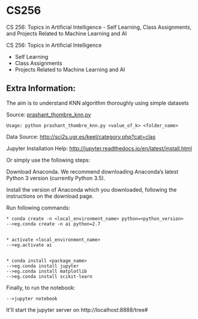 # CS256
CS 256: Topics in Artificial Intelligence - Self Learning, Class Assignments, and Projects Related to Machine Learning and AI

CS 256: Topics in Artificial Intelligence
- Self Learning
- Class Assignments
- Projects Related to Machine Learning and AI

## Extra Information:
The aim is to understand KNN algorithm thoroughly using simple datasets

Source: [prashant_thombre_knn.py](https://github.com/PrashantThombre/CS256/blob/develop/prashant_thombre_knn.py)
```
Usage: python prashant_thombre_knn.py <value_of_k> <folder_name>
```
Data Source: http://sci2s.ugr.es/keel/category.php?cat=clas


Jupyter Installation Help: http://jupyter.readthedocs.io/en/latest/install.html

Or simply use the following steps:

  Download Anaconda. We recommend downloading Anaconda’s latest Python 3 version (currently Python 3.5).
	
  Install the version of Anaconda which you downloaded, following the instructions on the download page.
	
  Run following commands:
	
    * conda create -n <local_environment_name> python=<python_version>
    -->eg.conda create -n ai python=2.7


    * activate <local_environment_name>
    -->eg.activate ai


    * conda install <package_name>
    -->eg.conda install jupyter
    -->eg.conda install matplotlib
    -->eg.conda install scikit-learn
	

	
  Finally, to run the notebook:
	
	
    -->jupyter notebook
		
  It'll start the jupyter server on http://localhost:8888/tree#

